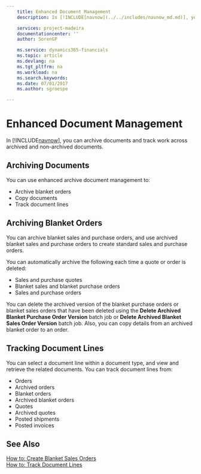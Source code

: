 ```yaml
---
    title: Enhanced Document Management
    description: In [!INCLUDE[navnow](../../includes/navnow_md.md)], you can archive documents and track work across archived and non-archived documents.

    services: project-madeira 
    documentationcenter: ''
    author: SorenGP

    ms.service: dynamics365-financials
    ms.topic: article
    ms.devlang: na
    ms.tgt_pltfrm: na
    ms.workload: na
    ms.search.keywords:
    ms.date: 07/01/2017
    ms.author: sgroespe

---
```

# Enhanced Document Management
In [!INCLUDE[navnow](../../includes/navnow_md.md)], you can archive documents and track work across archived and non-archived documents.  

## Archiving Documents  
 You can use enhanced archive document management to:  

- Archive blanket orders  
- Copy documents  
- Track document lines  

## Archiving Blanket Orders  
You can archive blanket sales and purchase orders, and use archived blanket sales and purchase orders to create standard sales and purchase orders.  

You can automatically archive the following each time a quote or order is deleted:  

- Sales and purchase quotes  
- Blanket sales and blanket purchase orders  
- Sales and purchase orders  

You can delete the archived version of the blanket purchase orders or blanket sales orders that have been deleted using the **Delete Archived Blanket Purchase Order Version** batch job or **Delete Archived Blanket Sales Order Version** batch job. Also, you can copy details from an archived blanket order to an order.  

## Tracking Document Lines  
You can select a document line within a document type, and view and retrieve the related documents. You can track document lines from:  

- Orders  
- Archived orders  
- Blanket orders  
- Archived blanket orders  
- Quotes  
- Archived quotes  
- Posted shipments  
- Posted invoices  

## See Also  
 [How to: Create Blanket Sales Orders](../../sales-how-to-create-blanket-sales-orders.md)   
 [How to: Track Document Lines](how-to-track-document-lines.md)
